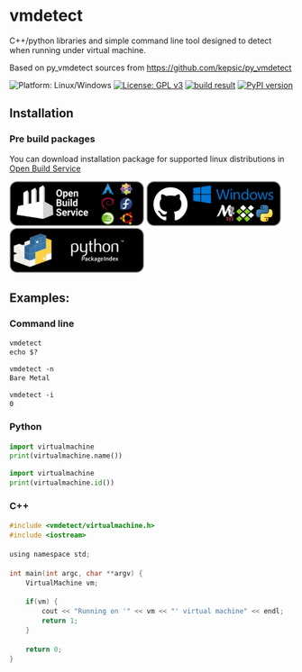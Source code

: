 # vmdetect

C++/python libraries and simple command line tool designed to detect when running under virtual machine.

Based on py_vmdetect sources from https://github.com/kepsic/py_vmdetect

![Platform: Linux/Windows](https://img.shields.io/badge/Platform-Linux/Windows-blue.svg)
[![License: GPL v3](https://img.shields.io/badge/License-GPL%20v3-blue.svg)](https://www.gnu.org/licenses/gpl-3.0)
[![build result](https://build.opensuse.org/projects/home:PerryWerneck:udjat/packages/vmdetect/badge.svg?type=percent)](https://build.opensuse.org/package/show/home:PerryWerneck:udjat/vmdetect)
[![PyPI version](https://badge.fury.io/py/virtualmachine.svg)](https://badge.fury.io/py/virtualmachine)

## Installation

### Pre build packages

You can download installation package for supported linux distributions in [Open Build Service](https://software.opensuse.org/download.html?project=home%3APerryWerneck%3Audjat&package=vmdetect)

[<img src="https://raw.githubusercontent.com/PerryWerneck/pw3270/develop/branding/obs-badge-en.svg" alt="Download from open build service" height="80px">](https://software.opensuse.org/download.html?project=home%3APerryWerneck%3Audjat&package=vmdetect)
[<img src="https://github.com/PerryWerneck/PerryWerneck/blob/master/badges/msys-msvc-python-badge.svg" alt="Download from githut" height="80px">](https://github.com/PerryWerneck/vmdetect/releases)
[<img src="https://raw.githubusercontent.com/PerryWerneck/PerryWerneck/master/badges/pypi-badge.svg" alt="Download from pypi" height="80px">](https://pypi.org/project/virtualmachine)


## Examples:

### Command line

```shell
vmdetect
echo $?
```

```shell
vmdetect -n
Bare Metal
```

```shell
vmdetect -i
0
```

### Python

```python
import virtualmachine
print(virtualmachine.name())
```

```python
import virtualmachine
print(virtualmachine.id())
```

### C++

```C
#include <vmdetect/virtualmachine.h>
#include <iostream>

using namespace std;

int main(int argc, char **argv) {
	VirtualMachine vm;

	if(vm) {
		cout << "Running on '" << vm << "' virtual machine" << endl;
		return 1;
	}

	return 0;
}
```


